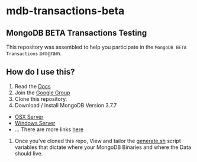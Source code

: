 # mdb-transactions-beta
## MongoDB BETA Transactions Testing

This repository was assembled to help you participate in the `MongoDB BETA Transactions` program.

## How do I use this?

1. Read the [Docs](https://docs-beta-transactions.mongodb.com/)
1. Join the [Google Group](https://groups.google.com/forum/#!topic/mongodb-txnbeta/ML8jxxvnRKM)
1. Clone this repository.
1. Download / install MongoDB Version 3.7.7
* [OSX Server](https://fastdl.mongodb.org/osx/mongodb-osx-ssl-x86_64-3.7.7.tgz)
* [Windows Server](https://www.mongodb.com/dr/fastdl.mongodb.org/win32/mongodb-win32-x86_64-2008plus-ssl-3.7.7-signed.msi/download)
* ... There are more links [here](https://groups.google.com/forum/#!topic/mongodb-txnbeta/ML8jxxvnRKM)
1. Once you've cloned this repo, View and tailor the [generate.sh](https://github.com/mrlynn/mdb-transactions-beta/blob/master/generate.sh) script variables that dictate where your MongoDB Binaries and where the Data should live.
